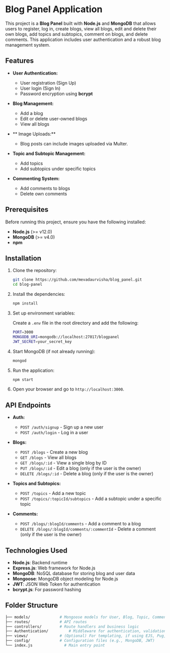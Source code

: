 # Blog Panel Application

This project is a **Blog Panel** built with **Node.js** and **MongoDB** that allows users to register, log in, create blogs, view all blogs, edit and delete their own blogs, add topics and subtopics, comment on blogs, and delete comments. This application includes user authentication and a robust blog management system.

## Features

- **User Authentication:**
  - User registration (Sign Up)
  - User login (Sign In)
  - Password encryption using **bcrypt**
  
- **Blog Management:**
  - Add a blog
  - Edit or delete user-owned blogs
  - View all blogs

- ** Image Uploads:**
  -  Blog posts can include images uploaded via Multer.
 
- **Topic and Subtopic Management:**
  - Add topics
  - Add subtopics under specific topics

- **Commenting System:**
  - Add comments to blogs
  - Delete own comments

## Prerequisites

Before running this project, ensure you have the following installed:

- **Node.js** (>= v12.0)
- **MongoDB** (>= v4.0)
- **npm** 

## Installation

1. Clone the repository:

    ```bash
    git clone https://github.com/mevadaurvisha/blog_panel.git
    cd blog-panel
    ```

2. Install the dependencies:

    ```bash
    npm install
    ```

3. Set up environment variables:
    
    Create a `.env` file in the root directory and add the following:

    ```bash
    PORT=3000
    MONGODB_URI=mongodb://localhost:27017/blogpanel
    JWT_SECRET=your_secret_key
    ```

4. Start MongoDB (if not already running):

    ```bash
    mongod
    ```

5. Run the application:

    ```bash
    npm start
    ```

6. Open your browser and go to `http://localhost:3000`.

## API Endpoints

- **Auth:**
  - `POST /auth/signup` - Sign up a new user
  - `POST /auth/login` - Log in a user
  
- **Blogs:**
  - `POST /blogs` - Create a new blog
  - `GET /blogs` - View all blogs
  - `GET /blogs/:id` - View a single blog by ID
  - `PUT /blogs/:id` - Edit a blog (only if the user is the owner)
  - `DELETE /blogs/:id` - Delete a blog (only if the user is the owner)
  
- **Topics and Subtopics:**
  - `POST /topics` - Add a new topic
  - `POST /topics/:topicId/subtopics` - Add a subtopic under a specific topic
  
- **Comments:**
  - `POST /blogs/:blogId/comments` - Add a comment to a blog
  - `DELETE /blogs/:blogId/comments/:commentId` - Delete a comment (only if the user is the owner)

## Technologies Used

- **Node.js**: Backend runtime
- **Express.js**: Web framework for Node.js
- **MongoDB**: NoSQL database for storing blog and user data
- **Mongoose**: MongoDB object modeling for Node.js
- **JWT**: JSON Web Token for authentication
- **bcrypt.js**: For password hashing

## Folder Structure

```bash
├── models/             # Mongoose models for User, Blog, Topic, Comment, etc.
├── routes/             # API routes
├── controllers/        # Route handlers and business logic
├── Authentication/         # Middleware for authentication, validation, etc.
├── views/              # (Optional) For templating, if using EJS, Pug, etc.
├── config/             # Configuration files (e.g., MongoDB, JWT)
└── index.js              # Main entry point

